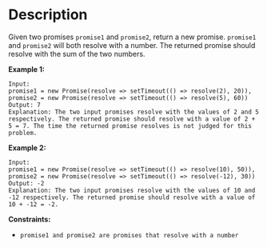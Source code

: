 # Description

Given two promises `promise1` and `promise2`, return a new promise. `promise1` and `promise2` will both resolve with a number. The returned promise should resolve with the sum of the two numbers.

**Example 1:**

```
Input:
promise1 = new Promise(resolve => setTimeout(() => resolve(2), 20)),
promise2 = new Promise(resolve => setTimeout(() => resolve(5), 60))
Output: 7
Explanation: The two input promises resolve with the values of 2 and 5 respectively. The returned promise should resolve with a value of 2 + 5 = 7. The time the returned promise resolves is not judged for this problem.

```

**Example 2:**

```
Input:
promise1 = new Promise(resolve => setTimeout(() => resolve(10), 50)),
promise2 = new Promise(resolve => setTimeout(() => resolve(-12), 30))
Output: -2
Explanation: The two input promises resolve with the values of 10 and -12 respectively. The returned promise should resolve with a value of 10 + -12 = -2.

```

**Constraints:**

- `promise1 and promise2 are promises that resolve with a number`
